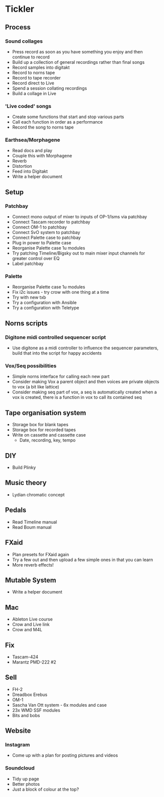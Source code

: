 # Tickler

## Process
### Sound collages
- Press record as soon as you have something you enjoy and then continue to record
- Build up a collection of general recordings rather than final songs
- Record samples into digitakt
- Record to norns tape
- Record to tape recorder
- Record direct to Live
- Spend a session collating recordings
- Build a collage in Live

### 'Live coded' songs
- Create some functions that start and stop various parts
- Call each function in order as a performance
- Record the song to norns tape 

### Earthsea/Morphagene
- Read docs and play
- Couple this with Morphagene
- Reverb
- Distortion
- Feed into Digitakt
- Write a helper document

## Setup
### Patchbay
- Connect mono output of mixer to inputs of OP-1/Isms via patchbay
- Connect Tascam recorder to patchbay
- Connect OM-1 to patchbay
- Connect SvO system to patchbay
- Connect Palette case to patchbay
- Plug in power to Palette case
- Reorganise Palette case 1u modules
- Try patching Timeline/Bigsky out to main mixer input channels for greater control over EQ
- Label patchbay

### Palette
- Reorganise Palette case 1u modules
- Fix i2c issues - try crow with one thing at a time
- Try with new txb
- Try a configuration with Ansible
- Try a configuration with Teletype

## Norns scripts
### Digitone midi controlled sequencer script
- Use digitone as a midi controller to influence the sequencer parameters, build that into the script for happy accidents

### Vox/Seq possibilities
- Simple norns interface for calling each new part
- Consider making Vox a parent object and then voices are private objects to vox (a bit like lattice)
- Consider making seq part of vox, a seq is automatically created when a vox is created, there is a function in vox to call its contained seq

## Tape organisation system
- Storage box for blank tapes
- Storage box for recorded tapes
- Write on cassette and cassette case
  - Date, recording, key, tempo

## DIY
- Build Plinky

## Music theory
- Lydian chromatic concept

## Pedals
- Read Timeline manual
- Read Boum manual

## FXaid
- Plan presets for FXaid again 
- Try a few out and then upload a few simple ones in that you can learn 
- More reverb effects! 

## Mutable System
- Write a helper document

## Mac
- Ableton Live course
- Crow and Live link
- Crow and M4L

## Fix
- Tascam-424
- Marantz PMD-222 #2

## Sell
- FH-2
- Dreadbox Erebus
- OM-1  
- Sascha Van Ott system - 6x modules and case
- 23x WMD SSF modules
- Bits and bobs

## Website
### Instagram
- Come up with a plan for posting pictures and videos

### Soundcloud
- Tidy up page
- Better photos
- Just a block of colour at the top?